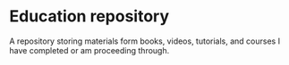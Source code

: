 # Education repository
A repository storing materials form books, videos, tutorials, and courses I have completed or am proceeding through.
